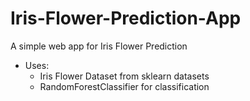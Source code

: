 # Iris-Flower-Prediction-App
A simple web app for Iris Flower Prediction
- Uses:
  - Iris Flower Dataset from sklearn datasets
  - RandomForestClassifier for classification
